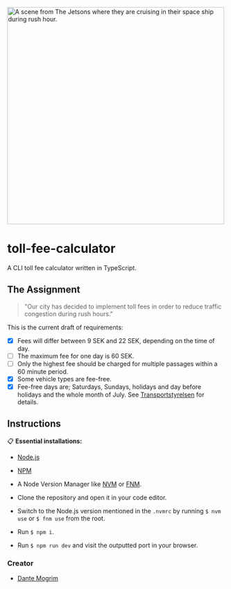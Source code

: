 <img src="https://media.giphy.com/media/YlQQYUIEAZ76o/giphy.gif" alt="A scene from The Jetsons where they are cruising in their space ship during rush hour." width="500">

# toll-fee-calculator

A CLI toll fee calculator written in TypeScript.

## The Assignment

> "Our city has decided to implement toll fees in order to reduce traffic congestion during rush hours."

This is the current draft of requirements:

- [x] Fees will differ between 9 SEK and 22 SEK, depending on the time of day.
- [ ] The maximum fee for one day is 60 SEK.
- [ ] Only the highest fee should be charged for multiple passages within a 60
      minute period.
- [x] Some vehicle types are fee-free.
- [x] Fee-free days are; Saturdays, Sundays, holidays and day before holidays
      and the whole month of July. See
      [Transportstyrelsen](https://transportstyrelsen.se/sv/vagtrafik/Trangselskatt/Trangselskatt-i-goteborg/Tider-och-belopp-i-Goteborg/)
      for details.

## Instructions

:clipboard: **Essential installations:**

- [Node.js](https://nodejs.org/en/)
- [NPM](https://www.npmjs.com/)
- A Node Version Manager like [NVM](https://github.com/nvm-sh/nvm) or
  [FNM](https://github.com/Schniz/fnm).

- Clone the repository and open it in your code editor.
- Switch to the Node.js version mentioned in the `.nvmrc` by running `$ nvm use` or `$ fnm use` from the root.
- Run `$ npm i`.
- Run `$ npm run dev` and visit the outputted port in your browser.

### Creator

- [Dante Mogrim](https://github.com/dantemogrim/)
